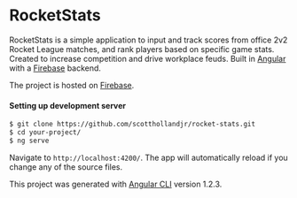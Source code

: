 # RocketStats
RocketStats is a simple application to input and track scores from office 2v2 Rocket League matches, and rank players based on specific game stats. Created to increase competition and drive workplace feuds. Built in [Angular](https://angular.io/) with a [Firebase](https://firebase.google.com/) backend.

The project is hosted on [Firebase](https://rocket-stats.firebaseapp.com/).

#### Setting up development server
```sh
$ git clone https://github.com/scotthollandjr/rocket-stats.git
$ cd your-project/
$ ng serve
```

Navigate to `http://localhost:4200/`. The app will automatically reload if you change any of the source files.

This project was generated with [Angular CLI](https://github.com/angular/angular-cli) version 1.2.3.
